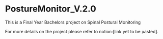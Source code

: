 # PostureMonitor_V.2.0
 This is a Final Year Bachelors project on Spinal Postural Monitoring

For more details on the project please refer to notion:[link yet to be pasted].